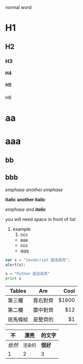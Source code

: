 normal word
# H1
## H2
### H3
#### H4
##### H5
###### H6
aa
==
aaa
===
bb
--
bbb
---
*emphase* _another emphase_

**italic** __another italic__

*emphase and __italic__*

you will need space in front of list

1. example
   1. ccc
   * aaa
   + ccc
   - qqq

```javascript
var s = "JavaScript 語法高亮";
alert(s);
```
 
```python
s = "Python 語法高亮"
print s
```

| Tables        | Are           | Cool  |
| ------------- |:-------------:| -----:|
| 第三欄        | 靠右對齊      | $1600 |
| 第二欄        | 置中對齊      |   $12 |
| 斑馬條紋      | 是整齊的      |    $1 |

不 | 漂亮 | 的文字
--- | --- | ---
*依然* | `渲染的` | **很好**
1 | 2 | 3
